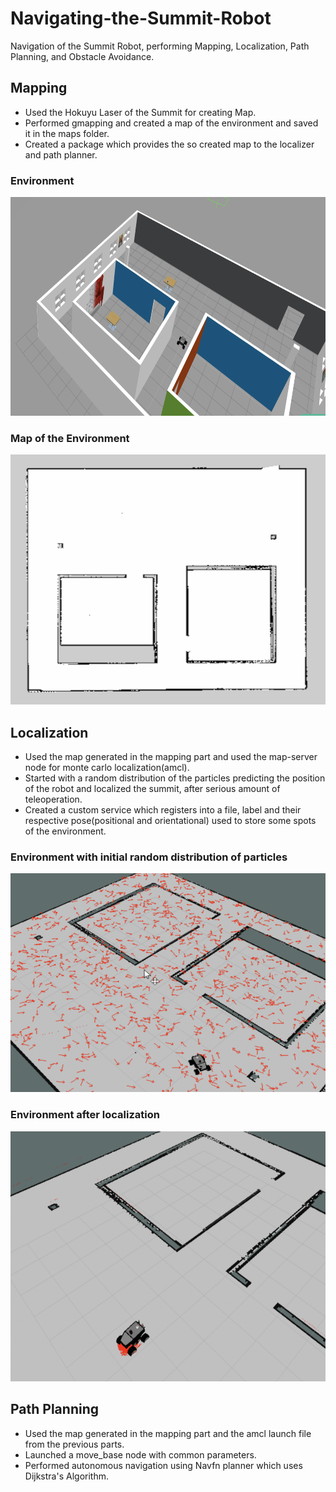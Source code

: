 # Navigating-the-Summit-Robot
Navigation of the Summit Robot, performing Mapping, Localization, Path Planning, and Obstacle Avoidance.

## Mapping

* Used the Hokuyu Laser of the Summit for creating Map.
* Performed gmapping and created a map of the environment and saved it in the maps folder.
* Created a package which provides the so created map to the localizer and path planner.

### Environment 
<img src="images/Screen Shot 2018-08-06 at 3.46.40 AM.png" width=650 height=350 >
<br/>

### Map of the Environment 
<img src="images/Screen Shot 2018-08-06 at 4.00.23 AM.png" width=650 height=400 >
<br/>

## Localization

* Used the map generated in the mapping part and used the map-server node for monte carlo localization(amcl).
* Started with a random distribution of the particles predicting the position of the robot and localized the summit, after serious amount of teleoperation.
* Created a custom service which registers into a file, label and their respective pose(positional and orientational) used to store some spots of the environment.

### Environment with initial random distribution of particles
<img src="images/Screen Shot 2018-08-07 at 3.09.14 AM.png" width=650 height=350 >
<br/>

### Environment after localization
<img src="images/Screen Shot 2018-08-07 at 3.06.58 AM.png" width=650 height=400 >
<br/>

## Path Planning

* Used the map generated in the mapping part and the amcl launch file from the previous parts.
* Launched a move_base node with common parameters.
* Performed autonomous navigation using Navfn planner which uses Dijkstra's Algorithm. 

